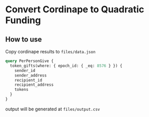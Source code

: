 # Convert Cordinape to Quadratic Funding

## How to use

Copy cordinape results to `files/data.json`

```graphql
query PerPersonGive {
  token_gifts(where: { epoch_id: { _eq: 8576 } }) {
    sender_id
    sender_address
    recipient_id
    recipient_address
    tokens
  }
}
```

output will be generated at `files/output.csv`
